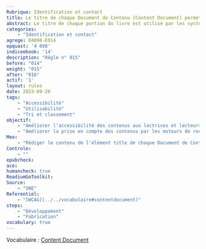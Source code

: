```yaml
---
Rubrique: Identification et contact
title: Le titre de chaque Document de Contenu (Content Document) permet d'identifier son contenu. 
abstract: Le titre de chaque portion du livre est utilisé par les systèmes de lecture pour indiquer la progression et peut-être exporté avec les annotations. Les technologies d'assistance peuvent aussi y faire référence et s'appuyer dessus pour faciliter la navigation et le repérage dans l'ouvrage
categories: 
    - "Identification et contact"
agrege: O4098-E014
opquast: '4 098'
indiceebook: '14'
description: "Règle n° 015"
before: "014"
weight: "015"
after: "016"
actif: '1'
layout: rules
date: 2023-09-28
tags: 
    - "Accessibilité"
    - "Utilisabilité"
    - "Tri et classement"
objectif: 
    - "Améliorer l’accessibilité des contenus aux lectrices et lecteurs handicapées. "
    - "Améliorer la prise en compte des contenus par les moteurs de recherche et outils d’indexation"
Meo: 
    - "Rédiger le contenu de l'élément title de chaque Document de Contenu (Content Document) à y indiquer le nom du site."
Controle: 
    - ""
epubcheck: 
ace: 
humancheck: true
ReadiumGoToolkit: 
Source: 
    - "SNE"
Referentiel: 
    - "[WCAG](../../vocabulaire#contentdocument)"
steps: 
    - "Développement"
    - "Fabrication"
vocabulary: true
---
```


Vocabulaire&nbsp;: [Content Document](../../vocabulaire#contentdocument)